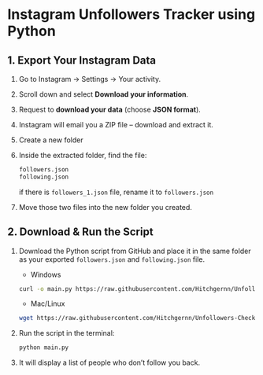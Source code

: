 # Instagram Unfollowers Tracker using Python


## 1. Export Your Instagram Data

1. Go to Instagram → Settings → Your activity.
2. Scroll down and select **Download your information**.
3. Request to **download your data** (choose **JSON format**).
4. Instagram will email you a ZIP file – download and extract it.
5. Create a new folder
6. Inside the extracted folder, find the file:
   
   ```sh
   followers.json
   following.json
   ```
   if there is `followers_1.json` file, rename it to `followers.json`
7. Move those two files into the new folder you created.

## 2. Download & Run the Script

1. Download the Python script from GitHub and place it in the same folder as your exported `followers.json` and `following.json` file.

   - Windows
   ```sh
   curl -o main.py https://raw.githubusercontent.com/Hitchgernn/Unfollowers-Checker/main/main.py
   ```
   - Mac/Linux
   ```sh
   wget https://raw.githubusercontent.com/Hitchgernn/Unfollowers-Checker/main/main.py
   ```
1. Run the script in the terminal:

   ```sh
   python main.py
   ```
2. It will display a list of people who don’t follow you back.


